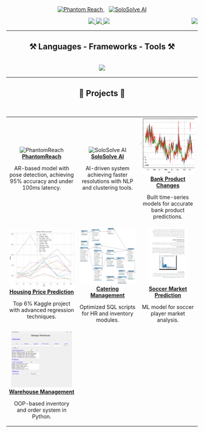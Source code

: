 <p align="center">
  <a href="https://phantom-reach-poc.lovable.app/">
    <img src="https://img.shields.io/badge/Phantom%20Reach-Visit-blue?style=for-the-badge" alt="Phantom Reach">
  </a>
  &nbsp;&nbsp;
  <a href="https://solosolve-ai-demo.lovable.app/">
    <img src="https://img.shields.io/badge/SoloSolve%20AI-Visit-green?style=for-the-badge" alt="SoloSolve AI">
  </a>
</p>


<div align="center"> 
    <img align="right" src="https://visitor-badge.laobi.icu/badge?page_id=shovalbenjer.shovalbenjer" />
</div>
 
<div align="center"> 
  <a href="mailto:Shovalb9@gmail.com">
    <img src="https://img.shields.io/badge/Gmail-333333?style=for-the-badge&logo=gmail&logoColor=red" />
  </a>
  <a href="https://linkedin.com/in/shoval-benjer-712894b9" target="_blank">
    <img src="https://img.shields.io/badge/LinkedIn-0077B5?style=for-the-badge&logo=linkedin&logoColor=white" target="_blank" />
  </a>
  <a href="https://github.com/ShovalBenjer?tab=repositories" target="_blank">
     <img src="https://img.shields.io/badge/Portfolio-FF5722?style=for-the-badge&logo=todoist&logoColor=white" target="_blank" /> <!-- sqlite, safari, google-chrome are other good icon options -->
  </a>
</div>

<hr/>
<h2 align="center">⚒️ Languages - Frameworks - Tools ⚒️</h2>
<br/>
<div align="center">
<img src="https://skillicons.dev/icons?i=python,mysql,mongodb,fastapi,docker,tailwind,postgres,kafka,html,css,nodejs,react,ts,tensorflow,pytorch" />
<br/>
<hr/>

<h2 align="center">🚀 Projects 🚀</h2>
<br/>
<div align="center">
  <table>
    <tr>
      <td align="center">
        <img src="phantomreach.gif" alt="PhantomReach" height="150"/>
        <br/>
        <a href="#"><b>PhantomReach</b></a>
        <p>AR-based model with pose detection, achieving 95% accuracy and under 100ms latency.</p>
      </td>
      <td align="center">
        <img src="solosolve%20in%20a%20nutshell.gif" alt="SoloSolve AI" height="150"/>
        <br/>
        <a href="https://github.com/solosolve-ai/solosolve-ai"><b>SoloSolve AI</b></a>
        <p>AI-driven system achieving faster resolutions with NLP and clustering tools.</p>
      </td>
      <td align="center">
        <img src="BANKING.png" alt="Bank Product Changes" height="150"/>
        <br/>
        <a href="https://github.com/ShovalBenjer/Bank-Change-Prediction"><b>Bank Product Changes</b></a>
        <p>Built time-series models for accurate bank product predictions.</p>
      </td>
    </tr>
    <tr>
      <td align="center">
        <img src="HOUSING.png" alt="Housing Price Prediction" height="150"/>
        <br/>
        <a href="https://github.com/ShovalBenjer/Housing_Price_Prediction_Advanced_Regresson_Kaggle"><b>Housing Price Prediction</b></a>
        <p>Top 6% Kaggle project with advanced regression techniques.</p>
      </td>
      <td align="center">
        <img src="DATABASE.jpg" alt="Catering Company Management" height="150"/>
        <br/>
        <a href="https://github.com/ShovalBenjer/Catering_Company_Management_System"><b>Catering Management</b></a>
        <p>Optimized SQL scripts for HR and inventory modules.</p>
      </td>
      <td align="center">
        <img src="AI.png" alt="Soccer Market Prediction" height="150"/>
        <br/>
        <a href="https://github.com/ShovalBenjer/CS_188-Introduction-to-Artificial-Intelligence-Final_Project"><b>Soccer Market Prediction</b></a>
        <p>ML model for soccer player market analysis.</p>
      </td>
    </tr>
    <tr>
      <td align="center">
        <img src="GUI.png" alt="Warehouse Management" height="150"/>
        <br/>
        <a href="https://github.com/ShovalBenjer/Manage-Warehouse-OOP-Python"><b>Warehouse Management</b></a>
        <p>OOP-based inventory and order system in Python.</p>
      </td>
    </tr>
  </table>
</div>

